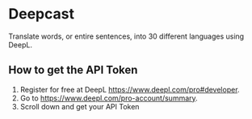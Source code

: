 # Deepcast

Translate words, or entire sentences, into 30 different languages using DeepL.

## How to get the API Token

1. Register for free at DeepL https://www.deepl.com/pro#developer.
2. Go to https://www.deepl.com/pro-account/summary.
3. Scroll down and get your API Token
